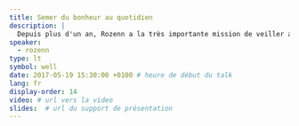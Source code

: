```yaml
---
title: Semer du bonheur au quotidien
description: |
  Depuis plus d'un an, Rozenn a la très importante mission de veiller au bien-être d'une vingtaine de développeurs. Le quotidien d'une équipe de devs au travers de différentes anecdotes pour découvrir que prendre soin de tout ce petit monde nécessite d'avoir une boîte à outils bien fournie&nbsp;: imagination, écoute et bonne humeur&nbsp;!
speaker:
  - rozenn
type: lt
symbol: well
date: 2017-05-19 15:30:00 +0100 # heure de début du talk
lang: fr
display-order: 14
video: # url vers la video
slides:  # url du support de présentation
---
```

